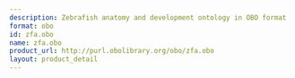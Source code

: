 ```yaml
---
description: Zebrafish anatomy and development ontology in OBO format
format: obo
id: zfa.obo
name: zfa.obo
product_url: http://purl.obolibrary.org/obo/zfa.obo
layout: product_detail
---
```


